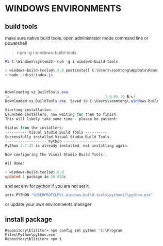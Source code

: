 # WINDOWS ENVIRONMENTS

## build tools

make sure native build tools. open administrator mode command line or powershell

> npm -g i windows-build-tools

```powershell
PS C:\Windows\system32> npm -g i windows-build-tools

> windows-build-tools@5.0.0 postinstall C:\Users\soomtong\AppData\Roaming\npm\node_modules\windows-build-tools
> node ./dist/index.js



Downloading vs_BuildTools.exe
[>                                            ] 0.0% (0 B/s)
Downloaded vs_BuildTools.exe. Saved to C:\Users\soomtong\.windows-build-tools\vs_BuildTools.exe.

Starting installation...
Launched installers, now waiting for them to finish.
This will likely take some time - please be patient!

Status from the installers:
---------- Visual Studio Build Tools ----------
Successfully installed Visual Studio Build Tools.
------------------- Python --------------------
Python 2.7.15 is already installed, not installing again.

Now configuring the Visual Studio Build Tools..

All done!

+ windows-build-tools@5.0.0
updated 1 package in 10.853s
```

and set env for python if you are not set it.

```powershell
setx PYTHON "%USERPROFILE%\.windows-build-tools\python27\python.exe"
```

or update your own environments manager

## install package

```
Repository\blititor> npm config set python 'C:\Program Files\Python\python.exe'
Repository\blititor> npm i
```


